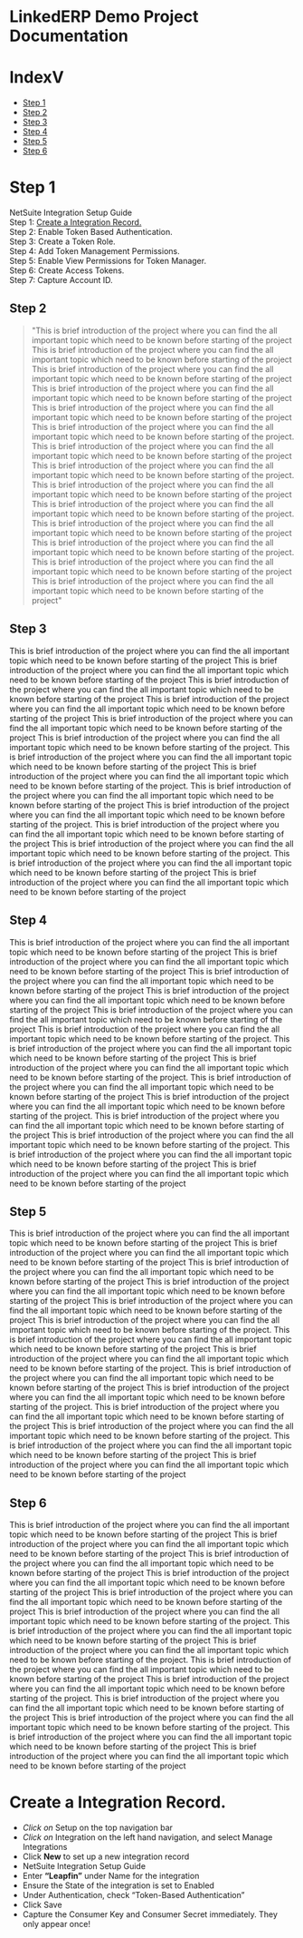
# LinkedERP Demo Project Documentation 

# IndexV
* [Step 1](#step-1)
* [Step 2](#step-2)
* [Step 3](#step-3)
* [Step 4](#step-4)
* [Step 5](#step-5)
* [Step 6](#step-6)

# Step 1
NetSuite Integration Setup Guide  
Step 1: [Create a Integration Record.](#Create-a-Integration-Record.)  
Step 2: Enable Token Based Authentication.  
Step 3: Create a Token Role.  
Step 4: Add Token Management Permissions.  
Step 5: Enable View Permissions for Token Manager.  
Step 6: Create Access Tokens.  
Step 7: Capture Account ID.  


## Step 2
> "This is brief introduction of the project where you can find the all important topic which need to be known before starting of the project
This is brief introduction of the project where you can find the all important topic which need to be known before starting of the project
This is brief introduction of the project where you can find the all important topic which need to be known before starting of the project
This is brief introduction of the project where you can find the all important topic which need to be known before starting of the project
This is brief introduction of the project where you can find the all important topic which need to be known before starting of the project
This is brief introduction of the project where you can find the all important topic which need to be known before starting of the project.
This is brief introduction of the project where you can find the all important topic which need to be known before starting of the project
This is brief introduction of the project where you can find the all important topic which need to be known before starting of the project.
This is brief introduction of the project where you can find the all important topic which need to be known before starting of the project
This is brief introduction of the project where you can find the all important topic which need to be known before starting of the project.
This is brief introduction of the project where you can find the all important topic which need to be known before starting of the project
This is brief introduction of the project where you can find the all important topic which need to be known before starting of the project.
This is brief introduction of the project where you can find the all important topic which need to be known before starting of the project
This is brief introduction of the project where you can find the all important topic which need to be known before starting of the project"


## Step 3
This is brief introduction of the project where you can find the all important topic which need to be known before starting of the project
This is brief introduction of the project where you can find the all important topic which need to be known before starting of the project
This is brief introduction of the project where you can find the all important topic which need to be known before starting of the project
This is brief introduction of the project where you can find the all important topic which need to be known before starting of the project
This is brief introduction of the project where you can find the all important topic which need to be known before starting of the project
This is brief introduction of the project where you can find the all important topic which need to be known before starting of the project.
This is brief introduction of the project where you can find the all important topic which need to be known before starting of the project
This is brief introduction of the project where you can find the all important topic which need to be known before starting of the project.
This is brief introduction of the project where you can find the all important topic which need to be known before starting of the project
This is brief introduction of the project where you can find the all important topic which need to be known before starting of the project.
This is brief introduction of the project where you can find the all important topic which need to be known before starting of the project
This is brief introduction of the project where you can find the all important topic which need to be known before starting of the project.
This is brief introduction of the project where you can find the all important topic which need to be known before starting of the project
This is brief introduction of the project where you can find the all important topic which need to be known before starting of the project

## Step 4
This is brief introduction of the project where you can find the all important topic which need to be known before starting of the project
This is brief introduction of the project where you can find the all important topic which need to be known before starting of the project
This is brief introduction of the project where you can find the all important topic which need to be known before starting of the project
This is brief introduction of the project where you can find the all important topic which need to be known before starting of the project
This is brief introduction of the project where you can find the all important topic which need to be known before starting of the project
This is brief introduction of the project where you can find the all important topic which need to be known before starting of the project.
This is brief introduction of the project where you can find the all important topic which need to be known before starting of the project
This is brief introduction of the project where you can find the all important topic which need to be known before starting of the project.
This is brief introduction of the project where you can find the all important topic which need to be known before starting of the project
This is brief introduction of the project where you can find the all important topic which need to be known before starting of the project.
This is brief introduction of the project where you can find the all important topic which need to be known before starting of the project
This is brief introduction of the project where you can find the all important topic which need to be known before starting of the project.
This is brief introduction of the project where you can find the all important topic which need to be known before starting of the project
This is brief introduction of the project where you can find the all important topic which need to be known before starting of the project


## Step 5
This is brief introduction of the project where you can find the all important topic which need to be known before starting of the project
This is brief introduction of the project where you can find the all important topic which need to be known before starting of the project
This is brief introduction of the project where you can find the all important topic which need to be known before starting of the project
This is brief introduction of the project where you can find the all important topic which need to be known before starting of the project
This is brief introduction of the project where you can find the all important topic which need to be known before starting of the project
This is brief introduction of the project where you can find the all important topic which need to be known before starting of the project.
This is brief introduction of the project where you can find the all important topic which need to be known before starting of the project
This is brief introduction of the project where you can find the all important topic which need to be known before starting of the project.
This is brief introduction of the project where you can find the all important topic which need to be known before starting of the project
This is brief introduction of the project where you can find the all important topic which need to be known before starting of the project.
This is brief introduction of the project where you can find the all important topic which need to be known before starting of the project
This is brief introduction of the project where you can find the all important topic which need to be known before starting of the project.
This is brief introduction of the project where you can find the all important topic which need to be known before starting of the project
This is brief introduction of the project where you can find the all important topic which need to be known before starting of the project


## Step 6
This is brief introduction of the project where you can find the all important topic which need to be known before starting of the project
This is brief introduction of the project where you can find the all important topic which need to be known before starting of the project
This is brief introduction of the project where you can find the all important topic which need to be known before starting of the project
This is brief introduction of the project where you can find the all important topic which need to be known before starting of the project
This is brief introduction of the project where you can find the all important topic which need to be known before starting of the project
This is brief introduction of the project where you can find the all important topic which need to be known before starting of the project.
This is brief introduction of the project where you can find the all important topic which need to be known before starting of the project
This is brief introduction of the project where you can find the all important topic which need to be known before starting of the project.
This is brief introduction of the project where you can find the all important topic which need to be known before starting of the project
This is brief introduction of the project where you can find the all important topic which need to be known before starting of the project.
This is brief introduction of the project where you can find the all important topic which need to be known before starting of the project
This is brief introduction of the project where you can find the all important topic which need to be known before starting of the project.
This is brief introduction of the project where you can find the all important topic which need to be known before starting of the project
This is brief introduction of the project where you can find the all important topic which need to be known before starting of the project

# Create a Integration Record.
* _Click on_ Setup on the top navigation bar
* *Click on* Integration on the left hand navigation, and select Manage Integrations
* Click **New** to set up a new integration record
* NetSuite Integration Setup Guide
* Enter **“Leapfin”** under Name for the integration
* Ensure the State of the integration is set to Enabled
* Under Authentication, check “Token-Based Authentication”
* Click Save
* Capture the Consumer Key and Consumer Secret immediately. They only appear once!
